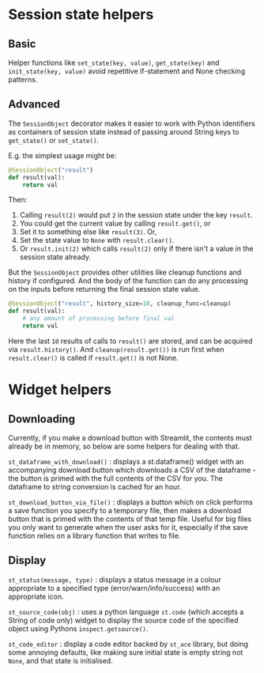 # Session state helpers

## Basic

Helper functions like `set_state(key, value)`, `get_state(key)` and `init_state(key, value)` 
avoid repetitive if-statement and None checking patterns.

## Advanced

The `SessionObject` decorator makes it easier to work with Python identifiers as containers
of session state instead of passing around String keys to `get_state()` or `set_state()`.

E.g. the simplest usage might be:

```python
@SessionObject("result")
def result(val):
    return val
```

Then:

1. Calling `result(2)` would put `2` in the session state under the key `result`. 
2. You could get the current value by calling `result.get()`, or 
3. Set it to something else like `result(3)`. Or,
4. Set the state value to `None` with `result.clear()`.
5. Or `result.init(2)` which calls `result(2)` only if there isn't a value in the session state already.

But the `SessionObject` provides other utilities like cleanup functions and history if configured. 
And the body of the function can do any processing on the inputs before returning the final 
session state value.

```python
@SessionObject("result", history_size=10, cleanup_func=cleanup)
def result(val):
    # any amount of processing before final val
    return val
```

Here the last `10` results of calls to `result()` are stored, and can be acquired via `result.history()`.
And `cleanup(result.get())` is run first when `result.clear()` is called if `result.get()` is not None.

# Widget helpers

## Downloading
Currently, if you make a download button with Streamlit, the contents must already be in memory, 
so below are some helpers for dealing with that.

`st_dataframe_with_download()` : displays a st.dataframe() widget with an accompanying download 
button which downloads a CSV of the dataframe - the button is primed with the full contents of the
CSV for you. The dataframe to string conversion is cached for an hour.

`st_download_button_via_file()` : displays a button which on click performs a save function you specify
to a temporary file, then makes a download button that is primed with the contents of that temp file.
Useful for big files you only want to generate when the user asks for it, especially if the save
function relies on a library function that writes to file.

## Display

`st_status(message, type)` : displays a status message in a colour appropriate to a specified type (error/warn/info/success)
with an appropriate icon.

`st_source_code(obj)` : uses a python language `st.code` (which accepts a String of code only) 
widget to display the source code of the specified object using Pythons `inspect.getsource()`.

`st_code_editor` : display a code editor backed by `st_ace` library, but doing some annoying defaults,
like making sure initial state is empty string not `None`, and that state is initialised.